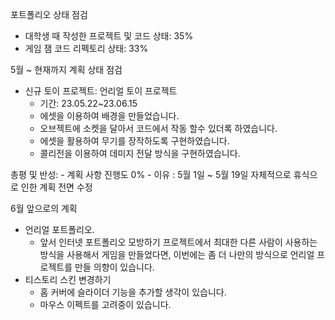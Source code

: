 포트폴리오 상태 점검
- 대학생 때 작성한 프로젝트 및 코드 상태: 35%
- 게임 잼 코드 리펙토리 상태: 33%

5월 ~ 현재까지 계획 상태 점검
- 신규 토이 프로젝트: 언리얼 토이 프로젝트
    - 기간: 23.05.22~23.06.15
    - 에셋을 이용하여 배경을 만들었습니다.
    - 오브젝트에 소켓을 달아서 코드에서 작동 할수 있더록 하였습니다.
    - 에셋을 활용하여 무기를 장작하도록 구현하였습니다.
    - 콜리전을 이용하여 데미지 전달 방식을 구현하였습니다.

총평 및 반성: 
    - 계획 사항 진행도 0%
    - 이유 : 5월 1일 ~ 5월 19일 자체적으로 휴식으로 인한 계획 전면 수정 

6월 앞으로의 계획
- 언리얼 포트폴리오.
    - 앞서 인터넷 포트폴리오 모방하기 프로젝트에서 최대한 다른 사람이 사용하는 방식을 사용해서 게임을 만들었다면, 이번에는 좀 더 나만의 방식으로 언리얼 프로젝트를 만들 의향이 있습니다.
- 티스토리 스킨 변경하기
    - 홈 커버에 슬라이더 기능을 추가할 생각이 있습니다.
    - 마우스 이펙트를 고려중이 있습니다.